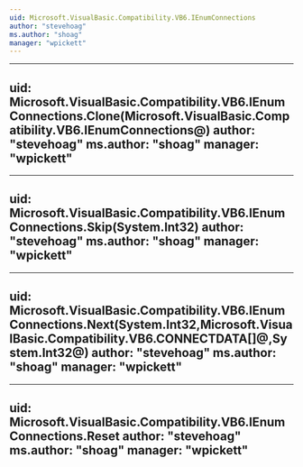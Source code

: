 ```yaml
---
uid: Microsoft.VisualBasic.Compatibility.VB6.IEnumConnections
author: "stevehoag"
ms.author: "shoag"
manager: "wpickett"
---
```


---
uid: Microsoft.VisualBasic.Compatibility.VB6.IEnumConnections.Clone(Microsoft.VisualBasic.Compatibility.VB6.IEnumConnections@)
author: "stevehoag"
ms.author: "shoag"
manager: "wpickett"
---

---
uid: Microsoft.VisualBasic.Compatibility.VB6.IEnumConnections.Skip(System.Int32)
author: "stevehoag"
ms.author: "shoag"
manager: "wpickett"
---

---
uid: Microsoft.VisualBasic.Compatibility.VB6.IEnumConnections.Next(System.Int32,Microsoft.VisualBasic.Compatibility.VB6.CONNECTDATA[]@,System.Int32@)
author: "stevehoag"
ms.author: "shoag"
manager: "wpickett"
---

---
uid: Microsoft.VisualBasic.Compatibility.VB6.IEnumConnections.Reset
author: "stevehoag"
ms.author: "shoag"
manager: "wpickett"
---
